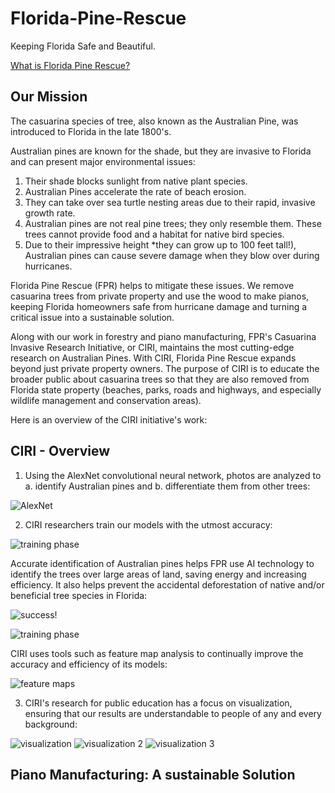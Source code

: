 # Florida-Pine-Rescue
Keeping Florida Safe and Beautiful.

[What is Florida Pine Rescue?](https://github.com/jabigailjoseph/Florida-Pine-Rescue/blob/main/Florida%20Pine%20Rescue.pdf)

## Our Mission

The casuarina species of tree, also known as the Australian Pine, was introduced to Florida in the late 1800's.

Australian pines are known for the shade, but they are invasive to Florida and can present major environmental issues:
1. Their shade blocks sunlight from native plant species.
2. Australian Pines accelerate the rate of beach erosion.
3. They can take over sea turtle nesting areas due to their rapid, invasive growth rate.
4. Australian pines are not real pine trees; they only resemble them. These trees cannot provide food and a habitat for native bird species.
5. Due to their impressive height *they can grow up to 100 feet tall!), Australian pines can cause severe damage when they blow over during hurricanes.

Florida Pine Rescue (FPR) helps to mitigate these issues. We remove casuarina trees from private property and use the wood to make pianos, keeping Florida homeowners safe from hurricane damage and turning a critical issue into a sustainable solution.

Along with our work in forestry and piano manufacturing, FPR's Casuarina Invasive Research Initiative, or CIRI, maintains the most cutting-edge research on Australian Pines. With CIRI, Florida Pine Rescue expands beyond just private property owners. The purpose of CIRI is to educate the broader public about casuarina trees so that they are also removed from Florida state property (beaches, parks, roads and highways, and especially wildlife management and conservation areas).

Here is an overview of the CIRI initiative's work:

## CIRI - Overview
1. Using the AlexNet convolutional neural network, photos are analyzed to a. identify Australian pines and b. differentiate them from other trees:
   
![AlexNet](https://github.com/jabigailjoseph/Florida-Pine-Rescue/blob/main/CIRI_initiative/Screenshot%20(243).png)



2. CIRI researchers train our models with the utmost accuracy:
 
![training phase](https://github.com/jabigailjoseph/Florida-Pine-Rescue/blob/main/CIRI_initiative/Screenshot%20(248).png)



Accurate identification of Australian pines helps FPR use AI technology to identify the trees over large areas of land, saving energy and increasing efficiency. It also helps prevent the accidental deforestation of native and/or beneficial tree species in Florida: 

![success!](https://github.com/jabigailjoseph/Florida-Pine-Rescue/blob/main/CIRI_initiative/Screenshot%20(250).png)

![training phase](https://github.com/jabigailjoseph/Florida-Pine-Rescue/blob/main/CIRI_initiative/Screenshot%20(251).png)

CIRI uses tools such as feature map analysis to continually improve the accuracy and efficiency of its models: 

![feature maps](https://github.com/jabigailjoseph/Florida-Pine-Rescue/blob/main/CIRI_initiative/Screenshot%20(253).png)



3. CIRI's research for public education has a focus on visualization, ensuring that our results are understandable to people of any and every background:

![visualization](https://github.com/jabigailjoseph/Florida-Pine-Rescue/blob/main/CIRI_initiative/Screenshot%20(255).png)
![visualization 2](https://github.com/jabigailjoseph/Florida-Pine-Rescue/blob/main/CIRI_initiative/Screenshot%20(258).png)
![visualization 3](https://github.com/jabigailjoseph/Florida-Pine-Rescue/blob/main/CIRI_initiative/Screenshot%20(259).png)



## Piano Manufacturing: A sustainable Solution










